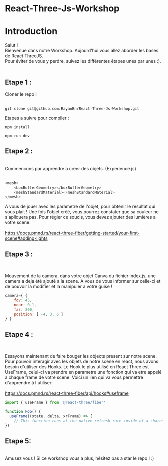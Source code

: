 # React-Three-Js-Workshop

<h1>Introduction</h1>
Salut !<br>
Bienvenue dans notre Workshop. Aujourd'hui vous allez aborder les bases de React ThreeJS.<br>
Pour éviter de vous y perdre, suivez les différentes étapes unes par unes :).

<br>
<br>
<h2>Etape 1 :</h2>
Cloner le repo !<br><br>

```
git clone git@github.com:RayanBn/React-Three-Js-Workshop.git
```
Etapes a suivre pour compiler :

```
npm install
```

```
npm run dev
```

<h2>Etape 2 :</h2>
<br>
Commencons par apprendre a creer des objets. (Experience.js)<br><br>

```js
<mesh>
    <boxBufferGeometry></boxBufferGeometry>
    <meshStandardMaterial></meshStandardMaterial>
</mesh>
```

A vous de jouer avec les parametre de l'objet, pour obtenir le resultat qui vous plait !
Une fois l'objet créé, vous pourrez constater que sa couleur ne s'apliquera pas.
Pour régler ce soucis, vous devez ajouter des lumières a votre scene.<br><br>
https://docs.pmnd.rs/react-three-fiber/getting-started/your-first-scene#adding-lights

<h2>Etape 3 :</h2><br>

Mouvement de la camera, dans votre objet Canva du fichier index.js, une camera a deja été ajouté a la scene. A vous de vous informer sur celle-ci et de pouvoir la modifier et la manipuler a votre guise !

```js
camera={ {
    fov: 45,
    near: 0.1,
    far: 200,
    position: [ -4, 3, 6 ]
} }
```

<h2>Etape 4 :</h2><br>

Essayons maintenant de faire bouger les objects present sur notre scene. Pour pouvoir interagir avec les objets de notre scene en react, nous avons besoin d'utiliser des Hooks.
Le Hook le plus utilisé en React Three est UseFrame, celui-ci va prendre en parametre une fonction qui va etre appelé a chaque frame de votre scene. Voici un lien qui va vous permettre d'apprendre à l'utiliser:<br><br>
https://docs.pmnd.rs/react-three-fiber/api/hooks#useframe
<br>
```js
import { useFrame } from '@react-three/fiber'

function Foo() {
  useFrame((state, delta, xrFrame) => {
    // This function runs at the native refresh rate inside of a shared render-loop
})
```

<h2>Etape 5:</h2><br>
Amusez vous ! Si ce workshop vous a plus, hésitez pas a star le repo ! :)
